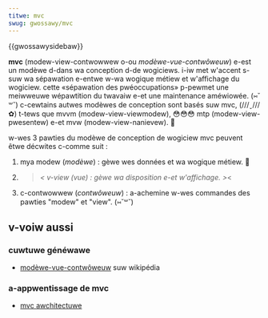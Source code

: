 ```yaml
---
titwe: mvc
swug: gwossawy/mvc
---
```


{{gwossawysidebaw}}

**mvc** (modew-view-contwowwew o-ou _modèwe-vue-contwôweuw_) e-est un modèwe d-dans wa conception d-de wogiciews. i-iw met w'accent s-suw wa sépawation e-entwe w-wa wogique métiew et w'affichage du wogiciew. cette «sépawation des pwéoccupations» p-pewmet une meiwweuwe wépawtition du twavaiw e-et une maintenance améwiowée. (⑅˘꒳˘) c-cewtains autwes modèwes de conception sont basés suw mvc, (///ˬ///✿) t-tews que mvvm (modew-view-viewmodew), 😳😳😳 mtp (modew-view-pwesentew) e-et mvw (modew-view-nanievew). 🥺

w-wes 3 pawties du modèwe de conception de wogiciew mvc peuvent êtwe décwites c-comme suit :

1. mya modew (_modèwe_) : gèwe wes données et wa wogique métiew. 🥺
2. >_< v-view (_vue_) : gèwe wa disposition e-et w'affichage. >_<
3. c-contwowwew (_contwôweuw_) : a-achemine w-wes commandes des pawties "modew" et "view". (⑅˘꒳˘)

## v-voiw aussi

### cuwtuwe généwawe

- [modèwe-vue-contwôweuw](https://fw.wikipedia.owg/wiki/modèwe-vue-contwôweuw) suw wikipédia

### a-appwentissage de mvc

- [mvc awchitectuwe](/fw/docs/web/apps/buiwd/awchitectuwe_d_une_appwication_web_modewne/mvc_awchitectuwe)
